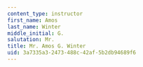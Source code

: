 ```yaml
---
content_type: instructor
first_name: Amos
last_name: Winter
middle_initial: G.
salutation: Mr.
title: Mr. Amos G. Winter
uid: 3a7335a3-2473-488c-42af-5b2db94689f6
---
```

